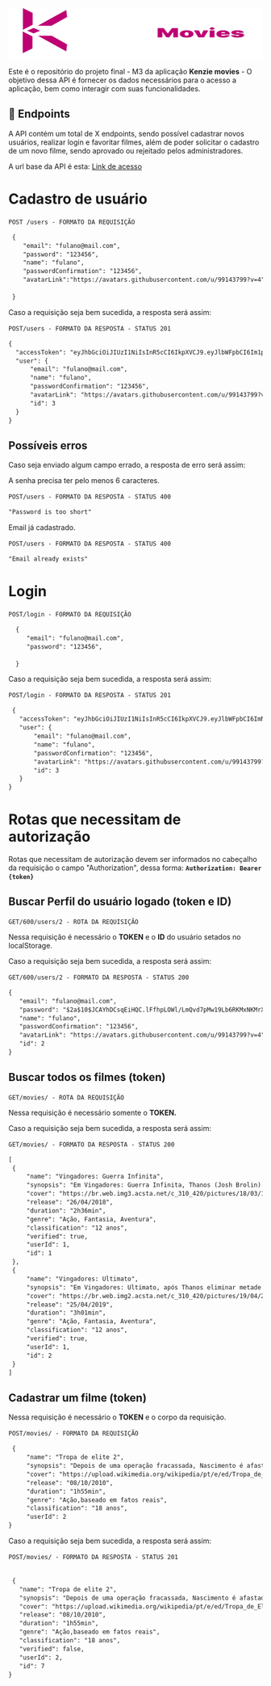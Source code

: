  [<img src="/logo.svg" height=100 width=1200>](https://idroid.vercel.app/)
    
 Este é o repositório do projeto final - M3 da aplicação **Kenzie movies** - O objetivo dessa API é fornecer os dados necessários para o acesso a aplicação, bem como  interagir com suas funcionalidades. 

  ##  :hammer: Endpoints
  
  A API contém um total de X endpoints, sendo possível cadastrar novos usuários, realizar login e favoritar filmes, além de poder solicitar o cadastro de um novo filme, sendo aprovado ou rejeitado pelos administradores. 
  
 A url base da API é esta: [Link de acesso](https://kenzie-movies.onrender.com/)
  
  # Cadastro de usuário
  
  `POST /users - FORMATO DA REQUISIÇÃO`
  
  ```markdown
   {
      "email": "fulano@mail.com",
      "password": "123456",
      "name": "fulano",
      "passwordConfirmation": "123456",
      "avatarLink":"https://avatars.githubusercontent.com/u/99143799?v=4"
        
   }
   ```

Caso a requisição seja bem sucedida, a resposta será assim:

`POST/users - FORMATO DA RESPOSTA - STATUS 201`

  ```markdown
{
	"accessToken": "eyJhbGciOiJIUzI1NiIsInR5cCI6IkpXVCJ9.eyJlbWFpbCI6Im1pZ2xlc0BtYWlsLmNvbSIsImlhdCI6MTY3Nzg3MjA1MCwiZXhwIjoxNjc3ODc1NjUwLCJzdWIiOiI0In0.PV665AVld2zHU5cNeiurzp0gRpQXm-4-x9s8Yg_OQmw",
	"user": {
		"email": "fulano@mail.com",
		"name": "fulano",
		"passwordConfirmation": "123456",
		"avatarLink": "https://avatars.githubusercontent.com/u/99143799?v=4",
		"id": 3
	}
}
```
## Possíveis erros 

Caso seja enviado algum campo errado, a resposta de erro será assim:

A senha precisa ter pelo menos 6 caracteres.

`POST/users - FORMATO DA RESPOSTA - STATUS 400`

  ```markdown
"Password is too short"
```
Email já cadastrado.

`POST/users - FORMATO DA RESPOSTA - STATUS 400`
  ```markdown
"Email already exists"
```
 # Login
 
`POST/login - FORMATO DA REQUISIÇÃO`
 
 ```markdown
   {
      "email": "fulano@mail.com",
      "password": "123456",
             
   }
   ```
   
 Caso a requisição seja bem sucedida, a resposta será assim:

`POST/login - FORMATO DA RESPOSTA - STATUS 201`


 ```markdown
  {
	"accessToken": "eyJhbGciOiJIUzI1NiIsInR5cCI6IkpXVCJ9.eyJlbWFpbCI6ImNsYXJpY2VAbWFpbC5jb20iLCJpYXQiOjE2Nzc4NzMzOTYsImV4cCI6MTY3Nzg3Njk5Niwic3ViIjoiMyJ9.umQpgvEEUkRRBrrViZUzd3_Z6Nj5oUy5FfudDjw6BGk",
	"user": {
		"email": "fulano@mail.com",
		"name": "fulano",
		"passwordConfirmation": "123456",
		"avatarLink": "https://avatars.githubusercontent.com/u/99143799?v=4",
		"id": 3
	}
}
   ```
   
   # Rotas que necessitam de autorização
   
   Rotas que necessitam de autorização devem ser informados no cabeçalho da requisição o campo "Authorization", dessa forma:
   **`Authorization: Bearer {token}`**
   
   ## Buscar Perfil do usuário logado (token e ID) 
   `GET/600/users/2 - ROTA DA REQUISIÇÃO`
   
   Nessa requisição é necessário o **TOKEN** e o **ID** do usuário setados no localStorage.
   
   Caso a requisição seja bem sucedida, a resposta será assim: 

  `GET/600/users/2 - FORMATO DA RESPOSTA - STATUS 200`
   
 ```markdown
{
	"email": "fulano@mail.com",
	"password": "$2a$10$JCAYhDCsqEiHQC.lFfhpLOWl/LmQvd7pMw19Lb6RKMxNKMrXsLQYm",
	"name": "fulano",
	"passwordConfirmation": "123456",
	"avatarLink": "https://avatars.githubusercontent.com/u/99143799?v=4",
	"id": 2
}
   ```

   ## Buscar todos os filmes (token) 
   `GET/movies/ - ROTA DA REQUISIÇÃO`
   
   Nessa requisição é necessário somente o **TOKEN.**
   
   Caso a requisição seja bem sucedida, a resposta será assim: 

  `GET/movies/ - FORMATO DA RESPOSTA - STATUS 200`
  
   ```markdown
[
	{
		"name": "Vingadores: Guerra Infinita",
		"synopsis": "Em Vingadores: Guerra Infinita, Thanos (Josh Brolin) enfim chega à Terra, disposto a reunir as Joias do Infinito. Para enfrentá-lo, os Vingadores precisam unir forças com os Guardiões da Galáxia, ao mesmo tempo em que lidam com desavenças entre alguns de seus integrantes.",
		"cover": "https://br.web.img3.acsta.net/c_310_420/pictures/18/03/16/15/08/2019826.jpg",
		"release": "26/04/2018",
		"duration": "2h36min",
		"genre": "Ação, Fantasia, Aventura",
		"classification": "12 anos",
		"verified": true,
		"userId": 1,
		"id": 1
	},
	{
		"name": "Vingadores: Ultimato",
		"synopsis": "Em Vingadores: Ultimato, após Thanos eliminar metade das criaturas vivas em Vingadores: Guerra Infinita, os heróis precisam lidar com a dor da perda de amigos e seus entes queridos. Com Tony Stark (Robert Downey Jr.) vagando perdido no espaço sem água nem comida, o Capitão América/Steve Rogers (Chris Evans) e a Viúva Negra/Natasha Romanov (Scarlett Johansson) precisam liderar a resistência contra o titã louco.",
		"cover": "https://br.web.img2.acsta.net/c_310_420/pictures/19/04/26/17/30/2428965.jpg",
		"release": "25/04/2019",
		"duration": "3h01min",
		"genre": "Ação, Fantasia, Aventura",
		"classification": "12 anos",
		"verified": true,
		"userId": 1,
		"id": 2
	}
]
   ```
  
  ## Cadastrar um filme (token) 
  
  Nessa requisição é necessário o **TOKEN** e o corpo da requisição.
  
   `POST/movies/ - FORMATO DA REQUISIÇÃO`
   
  
 ```markdown
  {
      "name": "Tropa de elite 2",
      "synopsis": "Depois de uma operação fracassada, Nascimento é afastado do Bope e agora trabalha como subsecretário de Inteligência na Secretaria de Segurança Pública do Rio de Janeiro. No novo cargo, o ex-capitão é arrastado para uma disputa política sangrenta que envolve funcionários do governo e grupos paramilitares.",
      "cover": "https://upload.wikimedia.org/wikipedia/pt/e/ed/Tropa_de_Elite_2.jpg",
      "release": "08/10/2010",
      "duration": "1h55min",
      "genre": "Ação,baseado em fatos reais",
      "classification": "18 anos",
      "userId": 2
}
   ```
   
   Caso a requisição seja bem sucedida, a resposta será assim: 
   
   `POST/movies/ - FORMATO DA RESPOSTA - STATUS 201`


 ```markdown
 
  {
	"name": "Tropa de elite 2",
	"synopsis": "Depois de uma operação fracassada, Nascimento é afastado do Bope e agora trabalha como subsecretário de Inteligência na Secretaria de Segurança Pública do Rio de Janeiro. No novo cargo, o ex-capitão é arrastado para uma disputa política sangrenta que envolve funcionários do governo e grupos paramilitares.",
	"cover": "https://upload.wikimedia.org/wikipedia/pt/e/ed/Tropa_de_Elite_2.jpg",
	"release": "08/10/2010",
	"duration": "1h55min",
	"genre": "Ação,baseado em fatos reais",
	"classification": "18 anos",
	"verified": false,
	"userId": 2,
	"id": 7
}

   ```

 
   
   
